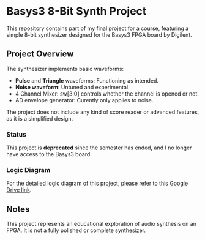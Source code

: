 # Basys3 8-Bit Synth Project

This repository contains part of my final project for a course, featuring a simple 8-bit synthesizer designed for the Basys3 FPGA board by Digilent.

## Project Overview
The synthesizer implements basic waveforms:
- **Pulse** and **Triangle** waveforms: Functioning as intended.
- **Noise waveform**: Untuned and experimental.
- 4 Channel Mixer: sw[3:0] controls whether the channel is opened or not.
- AD envelope generator: Curently only applies to noise.

The project does not include any kind of score reader or advanced features, as it is a simplified design.

### Status
This project is **deprecated** since the semester has ended, and I no longer have access to the Basys3 board.

### Logic Diagram
For the detailed logic diagram of this project, please refer to this [Google Drive link](https://drive.google.com/file/d/1vhw2ZjqEQ9775AsIgDv9EHvdQfPlcFI5/view?usp=sharing).

## Notes
This project represents an educational exploration of audio synthesis on an FPGA. It is not a fully polished or complete synthesizer.
